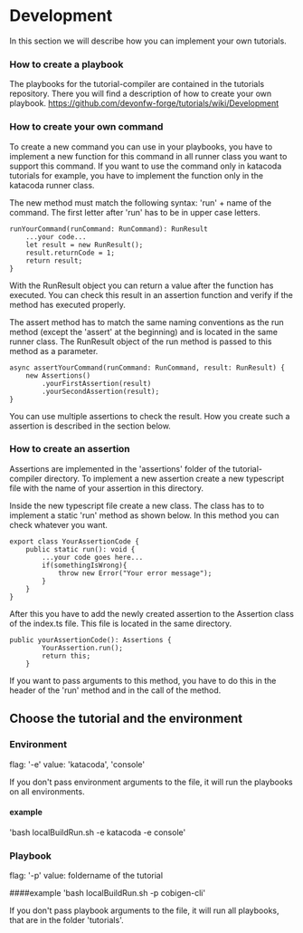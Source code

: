 # Development

In this section we will describe how you can implement your own tutorials.

### How to create a playbook
The playbooks for the tutorial-compiler are contained in the tutorials repository. There you will find a description of how to create your own playbook.
https://github.com/devonfw-forge/tutorials/wiki/Development

### How to create your own command
To create a new command you can use in your playbooks, you have to implement a new function for this command in all runner class you want to support this command. If you want to use the command only in katacoda tutorials for example, you have to implement the function only in the katacoda runner class.

The new method must match the following syntax: 'run' + name of the command. The first letter after 'run' has to be in upper case letters.
```
runYourCommand(runCommand: RunCommand): RunResult
    ...your code...
    let result = new RunResult();
    result.returnCode = 1;
    return result;
}
```
With the RunResult object you can return a value after the function has executed. You can check this result in an assertion function and verify if the method has executed properly.

The assert method has to match the same naming conventions as the run method (except the 'assert' at the beginning) and is located in the same runner class. The RunResult object of the run method is passed to this method as a parameter. 
```
async assertYourCommand(runCommand: RunCommand, result: RunResult) {
    new Assertions()
        .yourFirstAssertion(result)
        .yourSecondAssertion(result);
}
```
You can use multiple assertions to check the result. How you create such a assertion is described in the section below.

### How to create an assertion

Assertions are implemented in the 'assertions' folder of the tutorial-compiler directory. To implement a new assertion create a new typescript file with the name of your assertion in this directory.

Inside the new typescript file create a new class. The class has to to implement a static 'run' method as shown below. In this method you can check whatever you want.
```
export class YourAssertionCode {
    public static run(): void {
        ...your code goes here...
        if(somethingIsWrong){
            throw new Error("Your error message");
        }
    }
}
```

After this you have to add the newly created assertion to the Assertion class of the index.ts file. This file is located in the same directory.
```
public yourAssertionCode(): Assertions {
        YourAssertion.run();
        return this;
    }
```
If you want to pass arguments to this method, you have to do this in the header of the 'run' method and in the call of the method.

## Choose the tutorial and the environment

### Environment 
flag: '-e'
value: 'katacoda', 'console'

If you don't pass environment arguments to the file, it will run the playbooks on all environments.

#### example 
'bash localBuildRun.sh -e katacoda -e console'

### Playbook
flag: '-p'
value: foldername of the tutorial 

####example
'bash localBuildRun.sh -p cobigen-cli'

If you don't pass playbook arguments to the file, it will run all playbooks, that are in the folder 'tutorials'.



